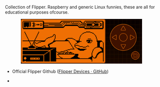 Collection of Flipper. Raspberry and generic Linux funnies, these are all for educational purposes ofcourse.

 



<p align="center">
  <img src="assets/animate.gif" width="400" alt="accessibility text">
</p>

- Official Flipper Github ([Flipper Devices · GitHub](https://github.com/flipperdevices))

- 


